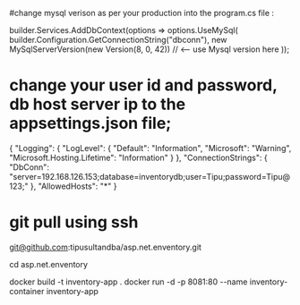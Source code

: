 #change mysql verison as per your production into the program.cs file :

builder.Services.AddDbContext<InventoryContext>(options =>
    options.UseMySql(
        builder.Configuration.GetConnectionString("dbconn"),
        new MySqlServerVersion(new Version(8, 0, 42)) // <-- use Mysql version here
    ));

# change your user id and password, db host server ip to the appsettings.json file; 

{
  "Logging": {
    "LogLevel": {
      "Default": "Information",
      "Microsoft": "Warning",
      "Microsoft.Hosting.Lifetime": "Information"
    }
  },
    "ConnectionStrings": {
        "DbConn": "server=192.168.126.153;database=inventorydb;user=Tipu;password=Tipu@123;"
    },
    "AllowedHosts": "*"
  }


  # git pull using ssh
   git@github.com:tipusultandba/asp.net.enventory.git


  cd asp.net.enventory

  docker build -t inventory-app .
  docker run -d -p 8081:80 --name inventory-container inventory-app
